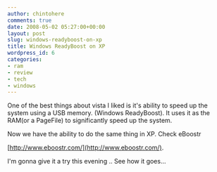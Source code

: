 ```yaml
---
author: chintohere
comments: true
date: 2008-05-02 05:27:00+00:00
layout: post
slug: windows-readyboost-on-xp
title: Windows ReadyBoost on XP
wordpress_id: 6
categories:
- ram
- review
- tech
- windows
---
```


One of the best things about vista I liked is it's ability to speed up the  system using a USB memory. (Windows ReadyBoost). It uses it as the RAM(or a  PageFile) to significantly speed up the system.

Now we have the ability to do the same thing in XP. Check eBoostr  
  


[http://www.eboostr.com/](http://www.eboostr.com/).  
  


I'm gonna give it a try this evening .. See how it goes...  
  
  

